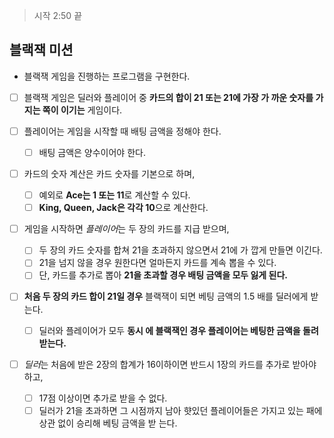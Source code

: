 > 시작 2:50
> 끝

## 블랙잭 미션

- 블랙잭 게임을 진행하는 프로그램을 구현한다.
- [ ] 블랙잭 게임은 딜러와 플레이어 중 **카드의 합이 21 또는 21에 가장 가 까운 숫자를 가지는 쪽이 이기는** 게임이다.

- [ ] 플레이어는 게임을 시작할 때 배팅 금액을 정해야 한다.
    - [ ] 배팅 금액은 양수이어야 한다.
- [ ] 카드의 숫자 계산은 카드 숫자를 기본으로 하며,
    - [ ] 예외로 **Ace는 1 또는 11**로 계산할 수 있다.
    - [ ] **King, Queen, Jack은 각각 10**으로 계산한다.
- [ ] 게임을 시작하면 *플레이어*는 두 장의 카드를 지급 받으며,
    - [ ] 두 장의 카드 숫자를 합쳐 21을 초과하지 않으면서 21에 가 깝게 만들면 이긴다.
    - [ ] 21을 넘지 않을 경우 원한다면 얼마든지 카드를 계속 뽑을 수 있다.
    - [ ] 단, 카드를 추가로 뽑아 **21을 초과할 경우 배팅 금액을 모두 잃게 된다.**
- [ ] **처음 두 장의 카드 합이 21일 경우** 블랙잭이 되면 베팅 금액의 1.5 배를 딜러에게 받는다.
    - [ ] 딜러와 플레이어가 모두 **동시 에 블랙잭인 경우 플레이어는 베팅한 금액을 돌려받는다.**
- [ ] *딜러*는 처음에 받은 2장의 합계가 16이하이면 반드시 1장의 카드를 추가로 받아야 하고,
    - [ ] 17점 이상이면 추가로 받을 수 없다.
    - [ ] 딜러가 21을 초과하면 그 시점까지 남아 햣있던 플레이어들은 가지고 있는 패에 상관 없이 승리해 베팅 금액을 받 는다.